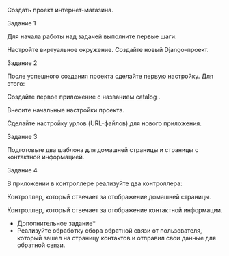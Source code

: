 Создать проект интернет-магазина.

Задание 1

Для начала работы над задачей выполните первые шаги:

Настройте виртуальное окружение.
Создайте новый Django-проект.

Задание 2

После успешного создания проекта сделайте первую настройку. Для этого:

Создайте первое приложение с названием 
catalog .

Внесите начальные настройки проекта.

Сделайте настройку урлов (URL-файлов) для нового приложения.

Задание 3

Подготовьте два шаблона для домашней страницы и страницы с контактной информацией.

Задание 4

В приложении в контроллере реализуйте два контроллера:

 Контроллер, который отвечает за отображение домашней страницы.
 
 Контроллер, который отвечает за отображение контактной информации.
 
* Дополнительное задание*
* Реализуйте обработку сбора обратной связи от пользователя, который зашел на страницу контактов и отправил свои данные для обратной связи.
